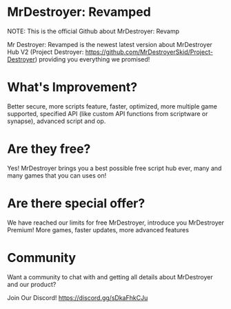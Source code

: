 # MrDestroyer: Revamped
NOTE: This is the official Github about MrDestroyer: Revamp

Mr Destroyer: Revamped is the newest latest version about MrDestroyer Hub V2 (Project Destroyer: https://github.com/MrDestroyerSkid/Project-Destroyer) providing you everything we promised!

# What's Improvement?
Better secure, more scripts feature, faster, optimized, more multiple game supported, specified API (like custom API functions from scriptware or synapse), advanced script and op.
# Are they free?
Yes! MrDestroyer brings you a best possible free script hub ever, many and many games that you can uses on!
# Are there special offer?
We have reached our limits for free MrDestroyer, introduce you MrDestroyer Premium! More games, faster updates, more advanced features
# Community
Want a community to chat with and getting all details about MrDestroyer and our product?

Join Our Discord! https://discord.gg/sDkaFhkCJu
